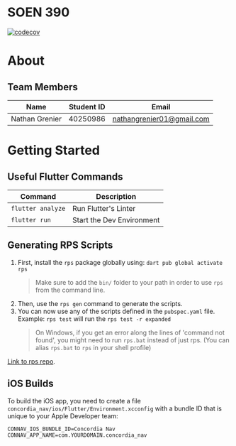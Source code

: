 # SOEN 390

[![codecov](https://codecov.io/github/NathanGrenier/SOEN-390/graph/badge.svg?token=QWLVNVQUYB)](https://codecov.io/github/NathanGrenier/SOEN-390)

# About

## Team Members

| Name           | Student ID | Email                     |
| -------------- | ---------- | ------------------------- |
| Nathan Grenier | 40250986   | nathangrenier01@gmail.com |

# Getting Started


## Useful Flutter Commands

| Command           | Description               |
| ----------------- | ------------------------- |
| `flutter analyze` | Run Flutter's Linter      |
| `flutter run`     | Start the Dev Environment |

## Generating RPS Scripts

1. First, install the `rps` package globally using: `dart pub global activate rps`
    > Make sure to add the `bin/` folder to your path in order to use `rps` from the command line.
2. Then, use the `rps gen` command to generate the scripts.
3. You can now use any of the scripts defined in the `pubspec.yaml` file. Example: `rps test` will run the `rps test -r expanded`
    > On Windows, if you get an error along the lines of 'command not found', you might need to run `rps.bat` instead of just rps. (You can alias `rps.bat` to `rps` in your shell profile)

[Link to rps repo](https://pub.dev/packages/rps).

## iOS Builds

To build the iOS app, you need to create a file
`concordia_nav/ios/Flutter/Environment.xcconfig` with a bundle ID that is unique to your
Apple Developer team:

```
CONNAV_IOS_BUNDLE_ID=Concordia Nav
CONNAV_APP_NAME=com.YOURDOMAIN.concordia_nav
```